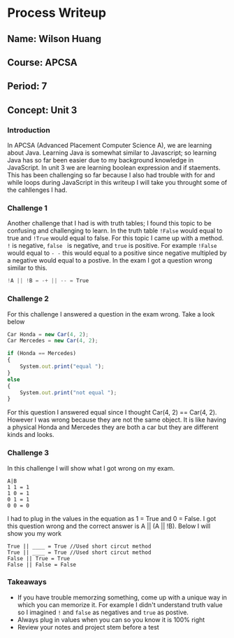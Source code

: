 # Process Writeup

## Name: Wilson Huang
## Course: APCSA
## Period: 7
## Concept: Unit 3 

### Introduction
In APCSA (Advanced Placement Computer Science A), we are learning about Java. Learning Java is somewhat similar to Javascript; so learning Java has so far been easier due to my background knowledge in JavaScript. In unit 3 we are learning boolean expression and if staements. This has been challenging so far because I also had trouble with for and while loops during JavaScript in this writeup I will take you throught some of the cahllenges I had.  


### Challenge 1
Another challenge that I had is with truth tables; I found this topic to be confusing and challenging to learn. In the truth table `!False` would equal to true and `!True` would equal to false. For this topic I came up with a method. `!` is negative, `false ` is negative, and `true` is positive. For example `!False` would equal to `- -` this would equal to a positive since negative multipled by a negative would equal to a postive. In the exam I got a question wrong similar to this. 
```js
!A || !B = -+ || -- = True


```
### Challenge 2
For this challenge I answered a question in the exam wrong. Take a look below
```js
Car Honda = new Car(4, 2);
Car Mercedes = new Car(4, 2);

if (Honda == Mercedes) 
{
    System.out.print("equal ");
} 
else 
{
    System.out.print("not equal ");
}
```
For this question I answered equal since I thought Car(4, 2) == Car(4, 2). However I was wrong because they are not the same object. It is like having a physical Honda and Mercedes they are both a car but they are different kinds and looks.

### Challenge 3
In this challenge I will show what I got wrong on my exam.
```
A|B
1 1 = 1
1 0 = 1
0 1 = 1
0 0 = 0
```
I had to plug in the values in the equation as 1 = True and 0 = False. I got this question wrong and the correct answer is A || (A || !B). Below I will show you my work

```
True || ____ = True //Used short circut method
True || ____ = True //Used short circut method
False || True = True
False || False = False
```
### Takeaways
* If you have trouble memorzing something, come up with a unique way in which you can memorize it. For example I didn't understand truth value so I imagined `!` and `false` as negatives and `true` as postive.
* Always plug in values when you can so you know it is 100% right
* Review your notes and project stem before a test
